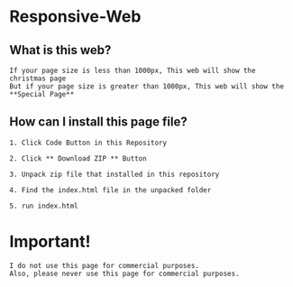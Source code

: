 # Responsive-Web

<h2>What is this web?</h2>

```
If your page size is less than 1000px, This web will show the christmas page
But if your page size is greater than 1000px, This web will show the **Special Page**
```

<h2>How can I install this page file?</h2>

```
1. Click Code Button in this Repository

2. Click ** Download ZIP ** Button

3. Unpack zip file that installed in this repository

4. Find the index.html file in the unpacked folder

5. run index.html
```

<h1>
  Important!
</h1>

```
I do not use this page for commercial purposes.
Also, please never use this page for commercial purposes.
```
